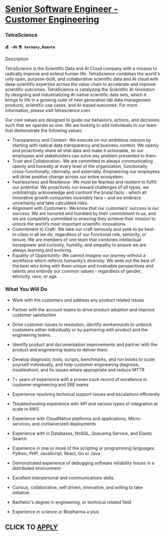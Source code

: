 # [Senior Software Engineer - Customer Engineering](https://www.remotewlb.com/apply/senior-software-engineer-customer-engineering)  
### TetraScience  
#### `💰 ~0k` `🌎 Germany,Remote`  

Description

TetraScience is the Scientific Data and AI Cloud company with a mission to radically improve and extend human life. TetraScience combines the world's only open, purpose-built, and collaborative scientific data and AI cloud with deep scientific expertise across the value chain to accelerate and improve scientific outcomes. TetraScience is catalyzing the Scientific AI revolution by designing and industrializing AI-native scientific data sets, which it brings to life in a growing suite of next generation lab data management products, scientific use cases, and AI-based outcomes. For more information, please visit tetrascience.com.

Our core values are designed to guide our behaviors, actions, and decisions such that we operate as one. We are looking to add individuals to our team that demonstrate the following values:

  * Transparency and Context- We execute on our ambitious mission by starting with radical data transparency and business context. We openly and proactively share all vital data and make it actionable, so our employees and stakeholders can solve any problem presented to them.
  * Trust and Collaboration- We are committed to always communicating openly and honestly at every level of the organization, functionally, cross-functionally, internally, and externally. Empowering our employees will drive positive change across our entire ecosystem.
  * Fearlessness and Resilience- We must be fearless and resilient to fulfill our potential. We proactively run toward challenges of all types, we unblinkingly acknowledge and confront the brutal facts - which all innovative growth companies invariably face – and we embrace uncertainty and take calculated risks.
  * Alignment with Customers- We know that our customers' success is our success. We are honored and humbled by their commitment to us, and we are completely committed to ensuring they achieve their mission to unlock the world’s most important scientific innovations.
  * Commitment to Craft- We take our craft seriously and seek to be best-in-class in all we do, regardless of our functional role, seniority, or tenure. We are members of one team that combines intellectual horsepower and curiosity, humility, and empathy to ensure we are always learning and evolving.
  * Equality of Opportunity- We cannot imagine our journey without a workforce which reflects humanity’s diversity. We seek out the best of the best who bring with them unique and invaluable perspectives and talents and embody our common values - regardless of gender, ethnicity, race, or age.

### What You Will Do

  * Work with the customers and address any product related issues
  * Partner with the account teams to drive product adoption and improve customer satisfaction
  * Drive customer issues to resolution, identify workarounds to unblock customers either individually or by partnering with product and the engineering teams.
  * Identify product and documentation improvements and partner with the product and engineering teams to deliver them
  * Develop diagnostic tools, scripts, benchmarks, and run books to scale yourself individually, and help customer engineering diagnose, troubleshoot, and fix issues where appropriate and reduce MTTR

  * 7+ years of experience with a proven track record of excellence in customer engineering and SRE teams
  * Experience resolving technical support issues and escalations efficiently
  * Troubleshooting experience with API and various types of integration at scale in AWS
  * Experience with CloudNative platforms and applications, Micro-services, and containerized deployments
  * Experience with in Databases, NoSQL, Queueing Service, and Elastic Search
  * Experience in one or more of the scripting or programming languages: Python, PHP, JavaScript, React, Go or Java
  * Demonstrated experience of debugging software reliability issues in a distributed environment
  * Excellent interpersonal and communications skills.
  * Curious, collaborative, self driven, innovative, and willing to take initiative.
  * Bachelor's degree in engineering, or technical related field
  * Experience in science or Biopharma a plus

  
## CLICK TO [APPLY](https://www.remotewlb.com/apply/senior-software-engineer-customer-engineering)

